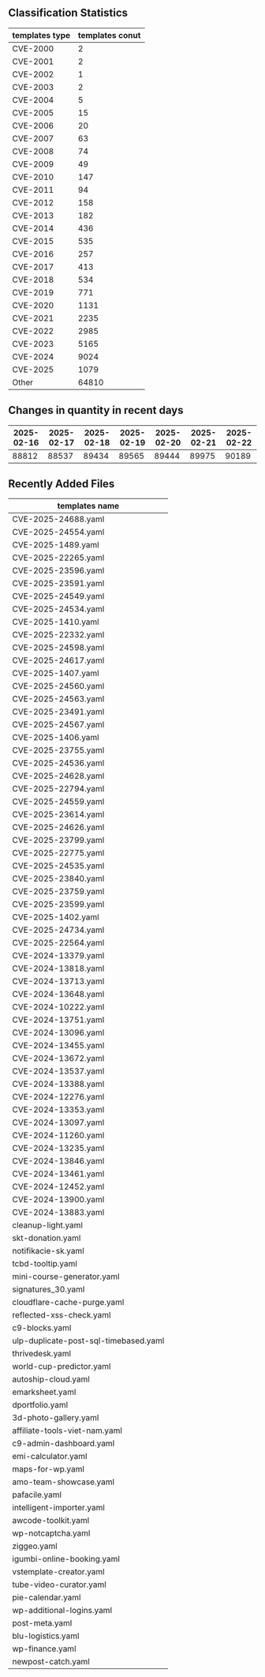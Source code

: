 ## Classification Statistics
| templates type | templates conut | 
| --- | --- |
| CVE-2000 | 2 |
| CVE-2001 | 2 |
| CVE-2002 | 1 |
| CVE-2003 | 2 |
| CVE-2004 | 5 |
| CVE-2005 | 15 |
| CVE-2006 | 20 |
| CVE-2007 | 63 |
| CVE-2008 | 74 |
| CVE-2009 | 49 |
| CVE-2010 | 147 |
| CVE-2011 | 94 |
| CVE-2012 | 158 |
| CVE-2013 | 182 |
| CVE-2014 | 436 |
| CVE-2015 | 535 |
| CVE-2016 | 257 |
| CVE-2017 | 413 |
| CVE-2018 | 534 |
| CVE-2019 | 771 |
| CVE-2020 | 1131 |
| CVE-2021 | 2235 |
| CVE-2022 | 2985 |
| CVE-2023 | 5165 |
| CVE-2024 | 9024 |
| CVE-2025 | 1079 |
| Other | 64810 |
## Changes in quantity in recent days
|2025-02-16 | 2025-02-17 | 2025-02-18 | 2025-02-19 | 2025-02-20 | 2025-02-21 | 2025-02-22|
|--- | ------ | ------ | ------ | ------ | ------ | ---|
|88812 | 88537 | 89434 | 89565 | 89444 | 89975 | 90189|
## Recently Added Files
| templates name | 
| --- |
| CVE-2025-24688.yaml |
| CVE-2025-24554.yaml |
| CVE-2025-1489.yaml |
| CVE-2025-22265.yaml |
| CVE-2025-23596.yaml |
| CVE-2025-23591.yaml |
| CVE-2025-24549.yaml |
| CVE-2025-24534.yaml |
| CVE-2025-1410.yaml |
| CVE-2025-22332.yaml |
| CVE-2025-24598.yaml |
| CVE-2025-24617.yaml |
| CVE-2025-1407.yaml |
| CVE-2025-24560.yaml |
| CVE-2025-24563.yaml |
| CVE-2025-23491.yaml |
| CVE-2025-24567.yaml |
| CVE-2025-1406.yaml |
| CVE-2025-23755.yaml |
| CVE-2025-24536.yaml |
| CVE-2025-24628.yaml |
| CVE-2025-22794.yaml |
| CVE-2025-24559.yaml |
| CVE-2025-23614.yaml |
| CVE-2025-24626.yaml |
| CVE-2025-23799.yaml |
| CVE-2025-22775.yaml |
| CVE-2025-24535.yaml |
| CVE-2025-23840.yaml |
| CVE-2025-23759.yaml |
| CVE-2025-23599.yaml |
| CVE-2025-1402.yaml |
| CVE-2025-24734.yaml |
| CVE-2025-22564.yaml |
| CVE-2024-13379.yaml |
| CVE-2024-13818.yaml |
| CVE-2024-13713.yaml |
| CVE-2024-13648.yaml |
| CVE-2024-10222.yaml |
| CVE-2024-13751.yaml |
| CVE-2024-13096.yaml |
| CVE-2024-13455.yaml |
| CVE-2024-13672.yaml |
| CVE-2024-13537.yaml |
| CVE-2024-13388.yaml |
| CVE-2024-12276.yaml |
| CVE-2024-13353.yaml |
| CVE-2024-13097.yaml |
| CVE-2024-11260.yaml |
| CVE-2024-13235.yaml |
| CVE-2024-13846.yaml |
| CVE-2024-13461.yaml |
| CVE-2024-12452.yaml |
| CVE-2024-13900.yaml |
| CVE-2024-13883.yaml |
| cleanup-light.yaml |
| skt-donation.yaml |
| notifikacie-sk.yaml |
| tcbd-tooltip.yaml |
| mini-course-generator.yaml |
| signatures_30.yaml |
| cloudflare-cache-purge.yaml |
| reflected-xss-check.yaml |
| c9-blocks.yaml |
| ulp-duplicate-post-sql-timebased.yaml |
| thrivedesk.yaml |
| world-cup-predictor.yaml |
| autoship-cloud.yaml |
| emarksheet.yaml |
| dportfolio.yaml |
| 3d-photo-gallery.yaml |
| affiliate-tools-viet-nam.yaml |
| c9-admin-dashboard.yaml |
| emi-calculator.yaml |
| maps-for-wp.yaml |
| amo-team-showcase.yaml |
| pafacile.yaml |
| intelligent-importer.yaml |
| awcode-toolkit.yaml |
| wp-notcaptcha.yaml |
| ziggeo.yaml |
| igumbi-online-booking.yaml |
| vstemplate-creator.yaml |
| tube-video-curator.yaml |
| pie-calendar.yaml |
| wp-additional-logins.yaml |
| post-meta.yaml |
| blu-logistics.yaml |
| wp-finance.yaml |
| newpost-catch.yaml |
